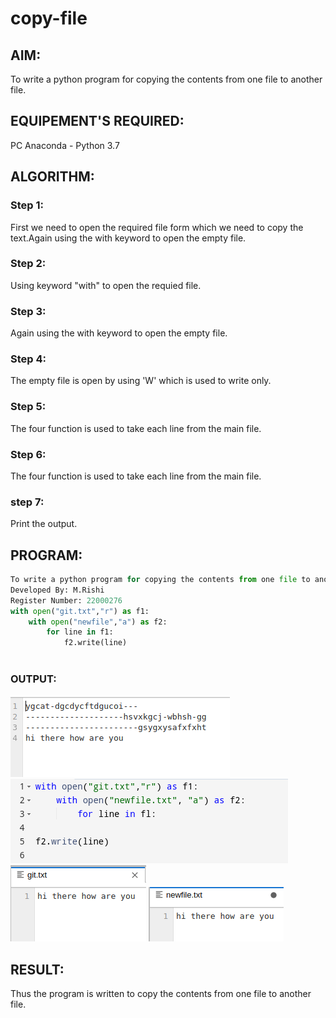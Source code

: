 # copy-file
## AIM:
To write a python program for copying the contents from one file to another file.
## EQUIPEMENT'S REQUIRED: 
PC
Anaconda - Python 3.7
## ALGORITHM: 
### Step 1:
First we need to open the required file form which we need to copy the text.Again using the with keyword to open the empty file. 
### Step 2: 
Using keyword "with" to open the requied file. 
### Step 3: 
Again using the with keyword to open the empty file. 
### Step 4: 
The empty file is open by using 'W' which is used to write only.
### Step 5: 
The four function is used to take each line from the main file.
### Step 6: 
The four function is used to take each line from the main file.
### step 7: 
Print the output.

## PROGRAM:
```python
To write a python program for copying the contents from one file to another file.
Developed By: M.Rishi
Register Number: 22000276
with open("git.txt","r") as f1:
    with open("newfile","a") as f2:
        for line in f1:
            f2.write(line)
            
```

### OUTPUT:
![OUTPUT](/ghu.png)
![OUTPUT](/Screenshot%20from%202022-10-14%2010-47-39.png)
![OUTPUT](/pli.png)
![OUTPUT](/Screenshot%20from%202022-10-14%2010-44-47.png)



## RESULT:
Thus the program is written to copy the contents from one file to another file.
